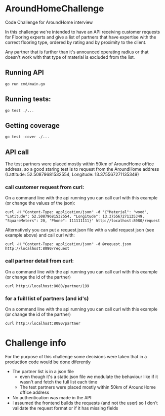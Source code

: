 # AroundHomeChallenge
Code Challenge for AroundHome interview

In this challenge we're intended to have an API receiving customer requests for Flooring experts and give a list of partners that have expertise
with the correct flooring type, ordered by rating and by proximity to the client.

Any partner that is further than it's announced operating radius or that doesn't work with that type of material is excluded from the list.

## Running API
`go run cmd/main.go`

## Running tests:
`go test ./...`

## Getting coverage
`go test -cover ./...`

## API call
The test partners were placed mostly within 50km of AroundHome office address, so a good staring test is to request from the AroundHome address 
(Lattitude: 52.50879681532554, Longitude: 13.375567271135349)

### call customer request from curl:
On a command line with the api running you can call curl with this example (or change the values of the json):

`curl -H "Content-Type: application/json" -d '{"Material": "wood", "Latitude": 52.50879681532554, "Longitude": 13.375567271135349, "SquareMeters": 20, "Phone": 111111111}' http://localhost:8080/request`

Alternatively you can put a request.json file with a valid request json (see example above) and call curl with:

`curl -H "Content-Type: application/json" -d @request.json http://localhost:8080/request`

### call partner detail from curl:
On a command line with the api running you can call curl with this example (or change the id of the partner)

`curl http://localhost:8080/partner/199`

### for a fuill list of partners (and id's)
On a command line with the api running you can call curl with this example (or change the id of the partner)

`curl http://localhost:8080/partner`

# Challenge info
For the purpose of this challenge some decisions were taken that in a production code would be done diferently
* The partner list is in a json file
  * even though it's a static json file we modulate the behaviour like if it wasn't and fetch the full list each time
  * The test partners were placed mostly within 50km of AroundHome office address
* No authentication was made in the API
* I assumed the frontend builds the requests (and not the user) so I don't validate the request format or if it has missing fields


